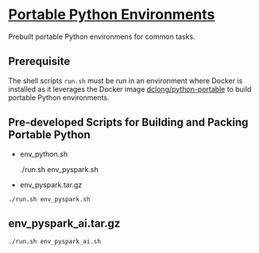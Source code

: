 
# [Portable Python Environments](https://github.com/dclong/python-portable)

Prebuilt portable Python environmens for common tasks.

## Prerequisite
The shell scripts `run.sh` must be run in an environment where Docker is installed
as it leverages the Docker image 
[dclong/python-portable](https://github.com/dclong/docker-python-portable) 
to build portable Python environments.

## Pre-developed Scripts for Building and Packing Portable Python

- env_python.sh
    
    ./run.sh env_pyspark.sh
    
- env_pyspark.tar.gz

```
./run.sh env_pyspark.sh
```


## env_pyspark_ai.tar.gz

```
./run.sh env_pyspark_ai.sh
```


